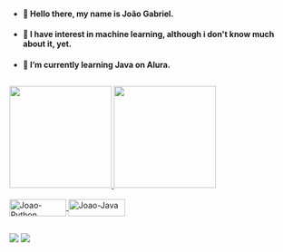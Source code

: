 - <h4>👋 Hello there, my name is João Gabriel.</h4>
- <h4>👀 I have interest in machine learning, although i don't know much about it, yet.</h4>
- <h4> 🌱 I’m currently learning Java on Alura.</h4>

  
##

 <div>
  <a href="https://github.com/Joao-Gabriel-NSilva">
  <img height="180em" src="https://github-readme-stats.vercel.app/api?username=Joao-Gabriel-NSilva&show_icons=true&theme=radical&include_all_commits=true&count_private=true&custom_title=João Gabriel's GitHub stats"/>
  <img height="180em" src="https://github-readme-stats.vercel.app/api/top-langs/?username=Joao-Gabriel-NSilva&langs_count=7&theme=radical"/>
</div>
  
<div style="display: inline_block"><br>
  <img align="center" alt="Joao-Python" height="30" width="100" src="https://img.shields.io/badge/Python-3776AB?style=for-the-badge&logo=python&logoColor=white">
  <img align="center" alt="Joao-Java" height="30" width="100" src="https://img.shields.io/badge/Java-ED8B00?style=for-the-badge&logo=java&logoColor=white">
</div> 
  
##
  
<div> 
  <a href="https://www.instagram.com/jgabriel10x" target="_blank"><img src="https://img.shields.io/badge/-Instagram-%23E4405F?style=for-the-badge&logo=instagram&logoColor=white" target="_blank"></a>
  <a href="https://www.linkedin.com/in/joaogabriel1604/" target="_blank"><img src="https://img.shields.io/badge/-LinkedIn-%230077B5?style=for-the-badge&logo=linkedin&logoColor=white" target="_blank"></a> 

</div>

